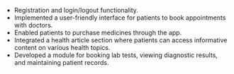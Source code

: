 - Registration and login/logout functionality.<br>
- Implemented a user-friendly interface for patients to book appointments with doctors.<br>
- Enabled patients to purchase medicines through the app.<br>
- Integrated a health article section where patients can access informative content on various health topics.<br>
- Developed a module for booking lab tests, viewing diagnostic results, and maintaining patient records.<br>
